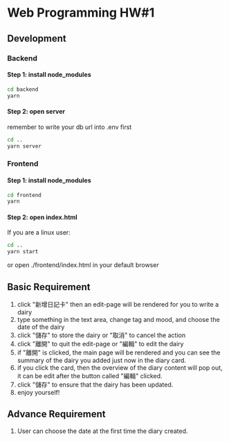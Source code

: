 # Web Programming HW#1

## Development

### Backend

#### Step 1: install node_modules
```sh
cd backend
yarn
```
#### Step 2: open server
remember to write your db url into .env first
```sh
cd ..
yarn server
```

### Frontend
#### Step 1: install node_modules
```sh
cd frontend
yarn
```
#### Step 2: open index.html
If you are a linux user:
```sh
cd ..
yarn start
```
or open ./frontend/index.html in your default browser

## Basic Requirement
1. click "新增日記卡" then an edit-page will be rendered for you to write a dairy
2. type something in the text area, change tag and mood, and choose the date of the dairy
3. click "儲存" to store the dairy or "取消" to cancel the action
4. click "離開" to quit the edit-page or "編輯" to edit the dairy
5. if "離開" is clicked, the main page will be rendered and you can see the summary of the dairy you added just now in the diary card.
6. if you click the card, then the overview of the diary content will pop out, it can be edit after the button called "編輯" clicked. 
7. click "儲存" to ensure that the dairy has been updated.
8. enjoy yourself!

## Advance Requirement
1. User can choose the date at the first time the diary created.